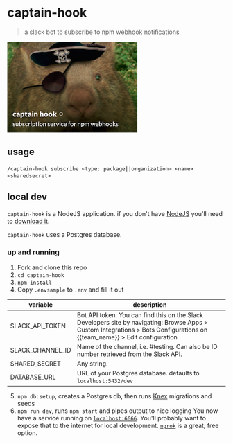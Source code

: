 # captain-hook
> a slack bot to subscribe to npm webhook notifications

![captain hook](assets/captainhookbot.png)

## usage

```
/captain-hook subscribe <type: package||organization> <name> <sharedsecret>
```

## local dev

`captain-hook` is a NodeJS application. if you don't have [NodeJS]
you'll need to [download it].

`captain-hook` uses a Postgres database.

### up and running

1. Fork and clone this repo
2. `cd captain-hook`
3. `npm install`
4. Copy `.envsample` to `.env` and fill it out

  | variable                   | description                                                                                                                                                                 |
  |------------------ |---------------------------------------------------------------------------------------------------------------------------------------------------------------------------- |
  | SLACK_API_TOKEN   | Bot API token. You can find this on the Slack Developers site by navigating: Browse Apps > Custom Integrations > Bots Configurations on {{team_name}} > Edit configuration  |
  | SLACK_CHANNEL_ID  | Name of the channel, i.e. #testing. Can also be ID number retrieved from the Slack API.                                                                                     |
  | SHARED_SECRET     | Any string.                                                                                                                                                                 |
  | DATABASE_URL      | URL of your Postgres database. defaults to `localhost:5432/dev` |

5. `npm db:setup`, creates a Postgres db, then runs [Knex] migrations and seeds
6. `npm run dev`, runs `npm start` and pipes output to nice logging
  You now have a service running on [`localhost:6666`]. You'll probably want to expose
  that to the internet for local development. [`ngrok`] is a great, free option.

[NodeJS]: https://nodejs.org
[download it]: https://nodejs.org
[`localhost:6666`]: http://localhost:6666
[`ngrok`]: https://ngrok.com/
[Knex]: http://knexjs.org/
